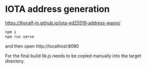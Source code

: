# IOTA address generation

https://thoralf-m.github.io/iota-ed25519-address-wasm/

```bash
npm i
npm run serve
```

and then open http://localhost:8080

For the final build lib.js needs to be copied manually into the target directory.
